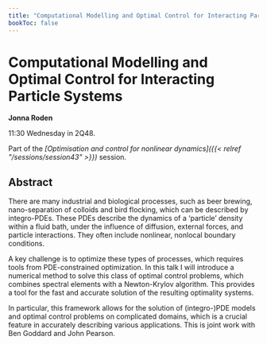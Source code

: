 ```yaml
---
title: "Computational Modelling and Optimal Control for Interacting Particle Systems"
bookToc: false
---
```


# Computational Modelling and Optimal Control for Interacting Particle Systems

**Jonna Roden**

11:30 Wednesday in 2Q48.

Part of the *[Optimisation and control for nonlinear dynamics]({{< relref "/sessions/session43" >}})* session.

## Abstract

There are many industrial and biological processes, such as beer brewing, nano-separation of colloids and bird flocking, which can be described by integro-PDEs. These PDEs describe the dynamics of a ‘particle’ density within a fluid bath, under the influence of diffusion, external forces, and particle interactions. They often include nonlinear, nonlocal boundary conditions. 

A key challenge is to optimize these types of processes, which requires tools from PDE-constrained optimization. In this talk I will introduce a numerical method to solve this class of optimal control problems, which combines spectral elements with a Newton-Krylov algorithm. This provides a tool for the fast and accurate solution of the resulting optimality systems. 

In particular, this framework allows for the solution of (integro-)PDE models and optimal control problems on complicated domains, which is a crucial feature in accurately describing various applications. This is joint work with Ben Goddard and John Pearson.


